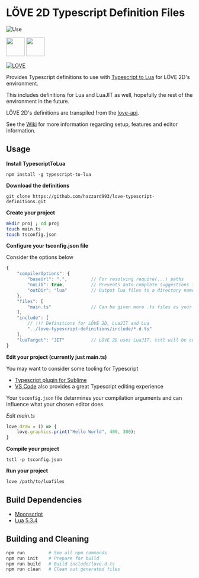 # LÖVE 2D Typescript Definition Files

![Use](https://i.imgur.com/NPfeARe.png)
<div><img src="https://raw.githubusercontent.com/remojansen/logo.ts/master/ts.png" width="50" height="50" />
    <img src="https://bytebucket.org/rude/love/raw/0075bd3f1a52d61f21e995ab536f41f77e3a5655/platform/unix/love.svg" width="50" height="50" /></div>

[![LOVE](https://img.shields.io/badge/L%C3%96VE-11.1-EA316E.svg)](http://love2d.org/)

Provides Typescript definitions to use with [Typescript to Lua](https://github.com/Perryvw/TypescriptToLua) for LÖVE 2D's environment.

This includes definitions for Lua and LuaJIT as well, hopefully the rest of the environment in the future.

LÖVE 2D's definitions are transpiled from the [love-api](https://github.com/love2d-community/love-api).

See the [Wiki](https://github.com/hazzard993/love-typescript-definitions/wiki) for more information regarding setup, features and editor information.

## Usage
**Install TypescriptToLua**

`npm install -g typescript-to-lua`

**Download the definitions**

`git clone https://github.com/hazzard993/love-typescript-definitions.git`

**Create your project**

```bash
mkdir proj ; cd proj
touch main.ts
touch tsconfig.json
```

**Configure your tsconfig.json file**

Consider the options below
```js
{
    "compilerOptions": {
        "baseUrl": ".",         // For resolving require(...) paths
        "noLib": true,          // Prevents auto-complete suggestions from non-lua libraries
        "outDir": "lua"         // Output lua files to a directory named lua
    },
    "files": [
        "main.ts"               // Can be given more .ts files as your project grows
    ],
    "include": [
        // !!! Definitions for LÖVE 2D, LuaJIT and Lua
        "../love-typescript-definitions/include/*.d.ts"
    ],
    "luaTarget": "JIT"          // LÖVE 2D uses LuaJIT, tstl will be considerate of LuaJIT's environment
}
```

**Edit your project (currently just main.ts)**

You may want to consider some tooling for Typescript
- [Typescript plugin for Sublime](https://packagecontrol.io/packages/TypeScript)
- [VS Code](https://code.visualstudio.com/) also provides a great Typescript editing experience

Your `tsconfig.json` file determines your compilation arguments and can influence what your chosen editor does.

*Edit main.ts*
```ts
love.draw = () => {
    love.graphics.print("Hello World", 400, 300);
}
```

**Compile your project**

`tstl -p tsconfig.json`

**Run your project**

`love /path/to/luafiles`

## Build Dependencies
- [Moonscript](https://moonscript.org)
- [Lua 5.3.4](https://www.lua.org/download.html)

## Building and Cleaning
```bash
npm run         # See all npm commands
npm run init    # Prepare for build
npm run build   # Build include/love.d.ts
npm run clean   # Clean out generated files
```
